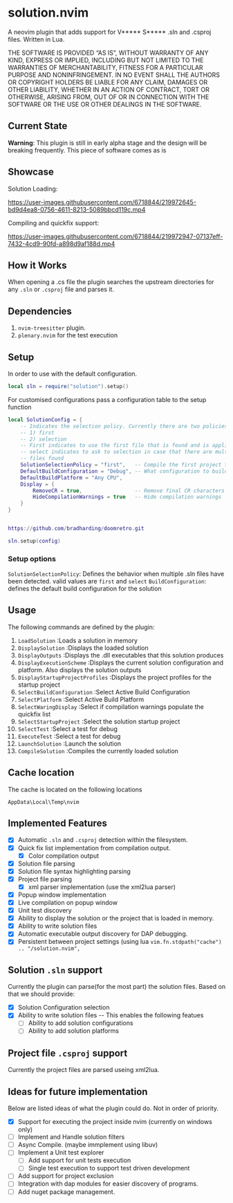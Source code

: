 # solution.nvim
A neovim plugin that adds support for V***** S***** .sln and .csproj files.
Written in Lua.

THE SOFTWARE IS PROVIDED “AS IS”, WITHOUT WARRANTY OF ANY KIND, EXPRESS OR
IMPLIED, INCLUDING BUT NOT LIMITED TO THE WARRANTIES OF MERCHANTABILITY,
FITNESS FOR A PARTICULAR PURPOSE AND NONINFRINGEMENT. IN NO EVENT SHALL THE
AUTHORS OR COPYRIGHT HOLDERS BE LIABLE FOR ANY CLAIM, DAMAGES OR OTHER
LIABILITY, WHETHER IN AN ACTION OF CONTRACT, TORT OR OTHERWISE, ARISING FROM,
OUT OF OR IN CONNECTION WITH THE SOFTWARE OR THE USE OR OTHER DEALINGS IN THE
SOFTWARE.

## Current State
**Warning**: This plugin is still in early alpha stage and the design will be breaking frequently.
This piece of software comes as is 

## Showcase
Solution Loading:

https://user-images.githubusercontent.com/6718844/219972645-bd9d4ea8-0756-4611-8213-5089bbcd119c.mp4

Compiling and quickfix support:

https://user-images.githubusercontent.com/6718844/219972947-07137eff-7432-4cd9-90fd-a898d9af188d.mp4



## How it Works
When opening a .cs file the plugin searches the upstream directories for any
`.sln` or `.csproj` file and parses it.

## Dependencies
1. `nvim-treesitter` plugin.
1. `plenary.nvim` for the test execution

## Setup
In order to use with the default configuration.
```lua
local sln = require("solution").setup()
```
For customised configurations pass a configuration table to the setup function

```lua
local SolutionConfig = {
    -- Indicates the selection policy. Currently there are two policies.
    -- 1) first
    -- 2) selection
    -- First indicates to use the first file that is found and is applicable
    -- select indicates to ask to selection in case that there are multiple applicable
    -- files found
    SolutionSelectionPolicy = "first",   -- Compile the first project that we find.
    DefaultBuildConfiguration = "Debug", -- What configuration to build with
    DefaultBuildPlatform = "Any CPU",
    Display = {
        RemoveCR = true,                 -- Remove final CR characters on popup windows
        HideCompilationWarnings = true   -- Hide compilation warnings
    }
}


https://github.com/bradharding/doomretro.git

sln.setup(config)
```

### Setup options
`SolutionSelectionPolicy`: Defines the behavior when multiple .sln files have
been detected. valid values are `first` and `select`
`BuildConfiguration`: defines the default build configuration for the solution

## Usage
The following commands are defined by the plugin:
1. `LoadSolution`                  :Loads a solution in memory
1. `DisplaySolution`               :Displays the loaded solution
1. `DisplayOutputs`                :Displays the .dll executables that this solution produces
1. `DisplayExecutionScheme`        :Displays the current solution configuration and platform. Also displays the solution outputs
1. `DisplayStartupProjectProfiles` :Displays the project profiles for the startup project
1. `SelectBuildConfiguration`      :Select Active Build Configuration
1. `SelectPlatform`                :Select Active Build Platform
1. `SelectWaringDisplay`           :Select if compilation warnings populate the quickfix list
1. `SelectStartupProject`          :Select the solution startup project
1. `SelectTest`                    :Select a test for debug
1. `ExecuteTest`                   :Select a test for debug
1. `LaunchSolution`                :Launch the solution
1. `CompileSolution`               :Compiles the currently loaded solution




## Cache location
The cache is located on the following locations
```
AppData\Local\Temp\nvim
```

## Implemented Features
- [x] Automatic `.sln` and `.csproj` detection within the filesystem.
- [x] Quick fix list implementation from compilation output.
    - [x] Color compilation output
- [x] Solution file parsing
- [x] Solution file syntax highlighting parsing
- [x] Project file parsing
    - [x] xml parser implementation (use the xml2lua parser)
- [x] Popup window implementation
- [x] Live compilation on popup window
- [x] Unit test discovery
- [x] Ability to display the solution or the project that is loaded in memory.
- [x] Ability to write solution files
- [x] Automatic executable output discovery for DAP debugging.
- [x] Persistent between project settings (using lua `vim.fn.stdpath("cache") .. "/solution.nvim",` 

## Solution `.sln` support
Currently the plugin can parse(for the most part) the solution files. Based on
that we should provide:
- [x] Solution Configuration selection
- [x] Ability to write solution files -- This enables the following featues
    - [ ] Ability to add solution configurations
    - [ ] Ability to add solution platforms

## Project file `.csproj` support 
Currently the project files are parsed useing xml2lua.


## Ideas for future implementation
Below are listed ideas of what the plugin could do. Not in order of priority.
- [x] Support for executing the project inside nvim (currently on windows only)
- [ ] Implement and Handle solution filters
- [ ] Async Compile. (maybe immplement using libuv)
- [ ] Implement a Unit test explorer
    - [ ] Add support for unit tests execution
    - [ ] Single test execution to support test driven development
- [ ] Add support for project exclusion
- [ ] Integration with dap modules for easier discovery of programs.
- [ ] Add nuget package management.
